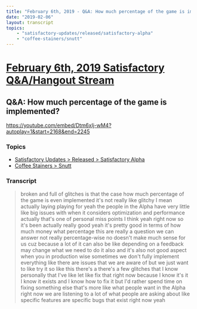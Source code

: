 ```yaml
---
title: "February 6th, 2019 - Q&A: How much percentage of the game is implemented?"
date: "2019-02-06"
layout: transcript
topics: 
    - "satisfactory-updates/released/satisfactory-alpha"
    - "coffee-stainers/snutt"
---
```

# [February 6th, 2019 Satisfactory Q&A/Hangout Stream](../2019-02-06.md)
## Q&A: How much percentage of the game is implemented?
https://youtube.com/embed/Dtm6xIj-wM4?autoplay=1&start=2168&end=2245
### Topics
* [Satisfactory Updates > Released > Satisfactory Alpha](../topics/satisfactory-updates/released/satisfactory-alpha.md)
* [Coffee Stainers > Snutt](../topics/coffee-stainers/snutt.md)

### Transcript

> broken and full of glitches is that the
> case how much percentage of the game is
> even implemented it's not really like
> glitchy I mean actually laying playing
> for yeah the people in the Alpha have
> very little like big issues with when it
> considers optimization and performance
> actually that's one of personal miss
> points I think yeah right now so it's
> been actually really good yeah it's
> pretty good in terms of how much money
> what percentage this are really a
> question we can answer not really
> percentage-wise no doesn't make much
> sense for us cuz because a lot of it can
> also be like depending on a feedback may
> change what we need to do it also and
> it's also not good aspect when you in
> production wise sometimes we don't fully
> implement everything like there are
> issues that we are aware of but we just
> want to like try it
> so like this there's a there's a few
> glitches that I know personally that
> I've like let like fix that right now
> because I know it's it I know it exists
> and I know how to fix it but I'd rather
> spend time on fixing something else
> that's more like what people want in the
> Alpha right now we are listening to a
> lot of what people are asking about like
> specific features are specific bugs that
> exist right now yeah
